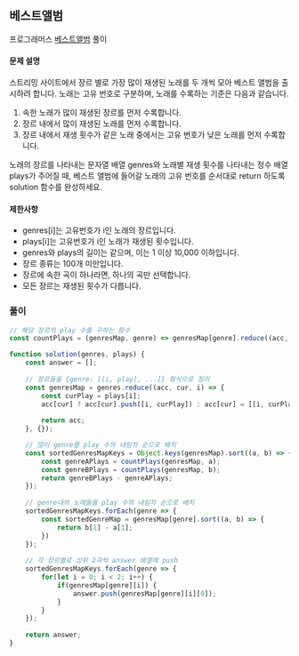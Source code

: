 ## 베스트앨범

프로그래머스 [베스트앨범](https://school.programmers.co.kr/learn/courses/30/lessons/42579?language=javascript#) 풀이

#### 문제 설명
스트리밍 사이트에서 장르 별로 가장 많이 재생된 노래를 두 개씩 모아 베스트 앨범을 출시하려 합니다. 노래는 고유 번호로 구분하며, 노래를 수록하는 기준은 다음과 같습니다.

1. 속한 노래가 많이 재생된 장르를 먼저 수록합니다.
2. 장르 내에서 많이 재생된 노래를 먼저 수록합니다.
3. 장르 내에서 재생 횟수가 같은 노래 중에서는 고유 번호가 낮은 노래를 먼저 수록합니다.

노래의 장르를 나타내는 문자열 배열 genres와 노래별 재생 횟수를 나타내는 정수 배열 plays가 주어질 때, 베스트 앨범에 들어갈 노래의 고유 번호를 순서대로 return 하도록 solution 함수를 완성하세요.

#### 제한사항
- genres[i]는 고유번호가 i인 노래의 장르입니다.
- plays[i]는 고유번호가 i인 노래가 재생된 횟수입니다.
- genres와 plays의 길이는 같으며, 이는 1 이상 10,000 이하입니다.
- 장르 종류는 100개 미만입니다.
- 장르에 속한 곡이 하나라면, 하나의 곡만 선택합니다.
- 모든 장르는 재생된 횟수가 다릅니다.

### 풀이
```js
// 해당 장르의 play 수를 구하는 함수
const countPlays = (genresMap, genre) => genresMap[genre].reduce((acc, cur) => acc + cur[1], 0);

function solution(genres, plays) {
    const answer = [];
    
    // 장르들을 {genre: [[i, play], ...]} 형식으로 정리
    const genresMap = genres.reduce((acc, cur, i) => {
        const curPlay = plays[i];
        acc[cur] ? acc[cur].push([i, curPlay]) : acc[cur] = [[i, curPlay]];
        
        return acc;
    }, {});

    // 많이 genre를 play 수의 내림차 순으로 배치 
    const sortedGenresMapKeys = Object.keys(genresMap).sort((a, b) => {
        const genreAPlays = countPlays(genresMap, a);
        const genreBPlays = countPlays(genresMap, b);
        return genreBPlays - genreAPlays;
    });
    
    // genre내의 노래들을 play 수의 내림차 순으로 배치
    sortedGenresMapKeys.forEach(genre => {
        const sortedGenreMap = genresMap[genre].sort((a, b) => {
            return b[1] - a[1];
        })
    });
    
    // 각 장르별로 상위 2곡씩 answer 배열에 push
    sortedGenresMapKeys.forEach(genre => {
        for(let i = 0; i < 2; i++) {
            if(genresMap[genre][i]) {
                answer.push(genresMap[genre][i][0]);
            }
        }
    });
    
    return answer;
}
```